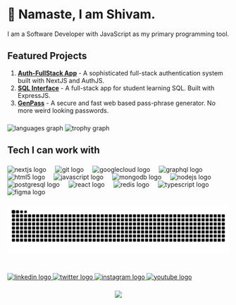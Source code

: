 <h1 align="left">🙏 Namaste, I am Shivam.</h1>
<p align="left">I am a Software Developer with JavaScript as my primary programming tool.</p>

## Featured Projects
1. **[Auth-FullStack App](https://github.com/z1shivam/learning-auth-attempt6)** - A sophisticated full-stack authentication system built with NextJS and AuthJS.
2. **[SQL Interface](https://github.com/z1shivam/SQLInterface)** - A full-stack app for student learning SQL. Built with ExpressJS.
3. **[GenPass](https://github.com/z1shivam/GenPass)** - A secure and fast web based pass-phrase generator. No more weird looking passwords.

###

<div align="left">
  <img src="https://github-readme-stats.vercel.app/api/top-langs?username=z1shivam&locale=en&hide_title=false&layout=compact&card_width=320&langs_count=5&theme=nord&hide_border=false&order=2" height="150" alt="languages graph"  />
  <img src="https://github-profile-trophy.vercel.app?username=z1shivam&theme=onedark&column=2&row=1&margin-w=8&margin-h=8&no-bg=true&no-frame=true&order=4" height="150" alt="trophy graph"  />
</div>

###

<h2 align="left">Tech I can work with</h2>

###

<div align="left">
  <img src="https://cdn.jsdelivr.net/gh/devicons/devicon/icons/nextjs/nextjs-original.svg" height="40" alt="nextjs logo"  />
  <img width="12" />
  <img src="https://cdn.jsdelivr.net/gh/devicons/devicon/icons/git/git-original.svg" height="40" alt="git logo"  />
  <img width="12" />
  <img src="https://cdn.jsdelivr.net/gh/devicons/devicon/icons/googlecloud/googlecloud-original.svg" height="40" alt="googlecloud logo"  />
  <img width="12" />
  <img src="https://cdn.jsdelivr.net/gh/devicons/devicon/icons/graphql/graphql-plain.svg" height="40" alt="graphql logo"  />
  <img width="12" />
  <img src="https://cdn.jsdelivr.net/gh/devicons/devicon/icons/html5/html5-original.svg" height="40" alt="html5 logo"  />
  <img width="12" />
  <img src="https://cdn.jsdelivr.net/gh/devicons/devicon/icons/javascript/javascript-original.svg" height="40" alt="javascript logo"  />
  <img width="12" />
  <img src="https://cdn.jsdelivr.net/gh/devicons/devicon/icons/mongodb/mongodb-original.svg" height="40" alt="mongodb logo"  />
  <img width="12" />
  <img src="https://cdn.jsdelivr.net/gh/devicons/devicon/icons/nodejs/nodejs-original.svg" height="40" alt="nodejs logo"  />
  <img width="12" />
  <img src="https://cdn.jsdelivr.net/gh/devicons/devicon/icons/postgresql/postgresql-original.svg" height="40" alt="postgresql logo"  />
  <img width="12" />
  <img src="https://cdn.jsdelivr.net/gh/devicons/devicon/icons/react/react-original.svg" height="40" alt="react logo"  />
  <img width="12" />
  <img src="https://cdn.jsdelivr.net/gh/devicons/devicon/icons/redis/redis-original.svg" height="40" alt="redis logo"  />
  <img width="12" />
  <img src="https://cdn.jsdelivr.net/gh/devicons/devicon/icons/typescript/typescript-original.svg" height="40" alt="typescript logo"  />
  <img width="12" />
  <img src="https://cdn.jsdelivr.net/gh/devicons/devicon/icons/figma/figma-original.svg" height="40" alt="figma logo"  />
</div>

###

<picture>
  <source media="(prefers-color-scheme: dark)" srcset="https://raw.githubusercontent.com/z1shivam/z1shivam/output/github-contribution-grid-snake-dark.svg">
  <source media="(prefers-color-scheme: light)" srcset="https://raw.githubusercontent.com/z1shivam/z1shivam/output/github-contribution-grid-snake.svg">
  <img alt="github contribution grid snake animation" src="https://raw.githubusercontent.com/z1shivam/z1shivam/output/github-contribution-grid-snake.svg">
</picture>


###

<br clear="both">

<div align="left">
  <a href="https://www.linkedin.com/in/z1shivam/" target="_blank">
    <img src="https://raw.githubusercontent.com/maurodesouza/profile-readme-generator/master/src/assets/icons/social/linkedin/default.svg" width="58" height="40" alt="linkedin logo"  />
  </a>
  <a href="https://twitter.com/z1_shivam" target="_blank">
    <img src="https://raw.githubusercontent.com/maurodesouza/profile-readme-generator/master/src/assets/icons/social/twitter/default.svg" width="58" height="40" alt="twitter logo"  />
  </a>
  <a href="https://instagram.com/z1_shivam" target="_blank">
    <img src="https://raw.githubusercontent.com/maurodesouza/profile-readme-generator/master/src/assets/icons/social/instagram/default.svg" width="58" height="40" alt="instagram logo"  />
  </a>
  <a href="https://youtube.com/kumarshivam" target="_blank">
    <img src="https://raw.githubusercontent.com/maurodesouza/profile-readme-generator/master/src/assets/icons/social/youtube/default.svg" width="58" height="40" alt="youtube logo"  />
  </a>
</div>

###
###

<div align="center">
  <img src="https://visitor-badge.laobi.icu/badge?page_id=z1shivam.z1shivam&left_color=blueviolet&right_color=cornflowerblue&left_text=Profile%20Views"  />
</div>

###
